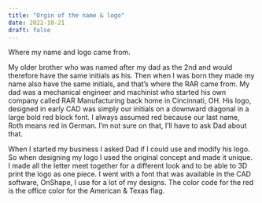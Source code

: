```yaml
---
title: "Orgin of the name & logo"
date: 2022-10-21
draft: false
---
```


Where my name and logo came from. 

My older brother who was named after my dad as the 2nd and would therefore have the same initials as his. Then when I was born they made my name also have the same initials, and that’s where the RAR came from. My dad was a mechanical engineer and machinist who started his own company called RAR Manufacturing back home in Cincinnati, OH. His logo, designed in early CAD was simply our initials on a downward diagonal in a large bold red block font. I always assumed red because our last name, Roth means red in German. I’m not sure on that, I’ll have to ask Dad about that. 

When I started my business I asked Dad if I could use and modify his logo. So when designing my logo I used the original concept and made it unique. I made all the letter meet together for a different look and to be able to 3D print the logo as one piece. I went with a font that was available in the CAD software, OnShape, I use for a lot of my designs. The color code for the red is the office color for the American & Texas flag. 